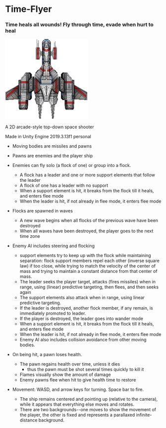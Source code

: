 # Time-Flyer
### Time heals all wounds!  Fly through time, evade when hurt to heal

![Image of Space Ship](https://github.com/DeplorableMountaineer/Time-Flyer/blob/master/Assets/2D%20Space%20Kit/Ships%20and%20Stations/Cruiser%203.png)

A 2D arcade-style top-down space shooter

Made in Unity Engine 2019.3.13f1 personal

* Moving bodies are missiles and pawns

* Pawns are enemies and the player ship

* Enemies can fly solo (a flock of one) or group into a flock.

  * A flock has a leader and one or more support elements that follow the leader
  * A flock of one has a leader with no support
  * When a support element is hit, it breaks from the flock till it heals, and enters flee mode
  * When the leader is hit, if not already in flee mode, it enters flee mode

* Flocks are spawned in waves
  * A new wave begins when all flocks of the previous wave have been destroyed
  * When all waves have been destroyed, the player goes to the next time zone

* Enemy AI includes steering and flocking
  * support elements try to keep up with the flock while maintaining separation: flock support members repel each other (inverse square law) if too close, while trying to match the velocity of the center of mass and trying to maintain a constant distance from that center of mass.
  * The leader seeks the player target, attacks (fires missiles) when in range, using (linear) predictive targeting, then flees, and then seeks again
  * The support elements also attack when in range, using linear predictive targeting.
  * If the leader is destroyed, another flock member, if any remain, is immediately promoted to leader.
  * If the player is destroyed, the leader goes into wander mode
  * When a support element is hit, it breaks from the flock till it heals, and enters flee mode
  * When the leader is hit, if not already in flee mode, it enters flee mode
  * Enemy AI also includes collision avoidance from other moving bodies.

* On being hit, a pawn loses health.
  * The pawn regains health over time, unless it dies
    * thus the pawn must be shot several times quickly to kill it
  * Flames visually show the amount of damage
  * Enemy pawns flee when hit to give health time to restore

* Movement: WASD, and arrow keys for turning.  Space bar to fire.
  * The ship remains centered and pointing up (relative to the camera), while it appears that everything else moves and rotates.
  * There are two backgrounds--one moves to show the movement of the player, the other is fixed and represents a parallaxed infinite-distance background.
